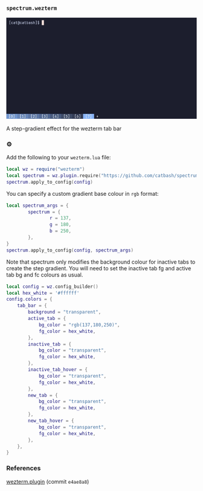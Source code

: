 ### `spectrum.wezterm`

![demo.gif](https://github.com/catbash/spectrum.wezterm/blob/main/img/demo.gif?raw=true)

A step-gradient effect for the wezterm tab bar

### ⚙️

Add the following to your `wezterm.lua` file:
``` lua
local wz = require("wezterm")
local spectrum = wz.plugin.require("https://github.com/catbash/spectrum.wezterm")
spectrum.apply_to_config(config)
```

You can specify a custom gradient base colour in `rgb` format:
``` lua
local spectrum_args = {
        spectrum = {
                r = 137,
                g = 180,
                b = 250,
        },
}
spectrum.apply_to_config(config, spectrum_args)
```

Note that spectrum only modifies the background colour for inactive tabs to create the step gradient. You will need to set the inactive tab fg and active tab bg and fc colours as usual.
``` lua
local config = wz.config_builder()
local hex_white = '#ffffff'
config.colors = {
	tab_bar = {
		background = "transparent",
		active_tab = {
			bg_color = "rgb(137,180,250)",
			fg_color = hex_white,
		},
		inactive_tab = {
			bg_color = "transparent",
			fg_color = hex_white,
		},
		inactive_tab_hover = {
			bg_color = "transparent",
			fg_color = hex_white,
		},
		new_tab = {
			bg_color = "transparent",
			fg_color = hex_white,
		},
		new_tab_hover = {
			bg_color = "transparent",
			fg_color = hex_white,
		},
	},
}
```

### References

[wezterm.plugin](https://github.com/wez/wezterm/commit/e4ae8a844d8feaa43e1de34c5cc8b4f07ce525dd) (commit `e4ae8a8`)
